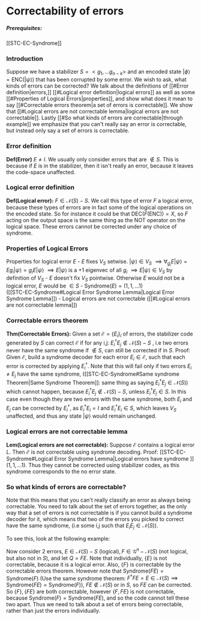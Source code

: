 # Correctability of errors 
##### Prerequisites:
[[STC-EC-Syndrome]]

### Introduction
Suppose we have a stabilizer $S = <g_1,...g_{n-k}>$
and an encoded state $|\phi\rangle=\text{ENC}(|\psi\rangle)$ that has been corrupted by some error.
We wish to ask, what kinds of errors can be corrected? 
We talk about the definitions of [[#Error definition|errors,]] [[#Logical error definition|logical errors]] as well as some [[#Properties of Logical Errors|properties]], and show what does it mean to say [[#Correctable errors theorem|a set of errors is correctable]]. We show that [[#Logical errors are not correctable lemma|logical errors are not correctable]]. Lastly [[#So what kinds of errors are correctable|through example]] we emphasize that you can't really say an error is correctable, but instead only say a set of errors is correctable.

### Error definition
**Def(Error)** $E \ne I$. We usually only consider errors that are $\notin S$. This is because if $E$ is in the stabilizer, then it isn't really an error, because it leaves the code-space unaffected.

### Logical error definition
**Def(Logical error):** $F \in \mathcal{N}(S)-S$. We call this type of error $F$ a logical error, because these types of errors are in fact some of the logical operations on the encoded state. So for instance it could be that $\text{DEC}(F(\text{ENC})) = X$, so $F$ acting on the output space is the same thing as the NOT operator on the logical space. These errors cannot be corrected under any choice of syndrome.

### Properties of Logical Errors
Properties for logical error $E$
	- $E$ fixes $V_S$ setwise.
		$|\psi\rangle \in V_S$
		$\implies \forall_{g_i}E|\psi\rangle=Eg_i|\psi\rangle=g_iE|\psi\rangle$
		$\implies E|\psi\rangle\text{ is a +1 eigenvec of all } g_i$
		$\implies E|\psi \rangle \in V_S$ by definition of $V_S$ 
	- $E$ doesn't fix $V_S$ pointwise. 
		Otherwise $E$ would not be a logical error, $E$ would be $\in S$
	- $\text{Syndrome}(E)=(1,1,...1)$       
		([[STC-EC-Syndrome#Logical Error Syndrome Lemma|Logical Error Syndrome Lemma]])
	- Logical errors are not correctable
		([[#Logical errors are not correctable lemma]])


### Correctable errors theorem
**Thm(Correctable Errors):** Given a set $\mathcal{E}=\{E_i\}_i$ of errors, the stabilizer code generated by $S$ can correct $\mathcal{E}$ if for any i,j: $E_i^\dagger E_j\notin \mathcal{N}(S)-S$ , i.e two errors never have the same syndrome if $\notin S$, can still be corrected if in $S$.
	Proof: Given $\mathcal{E}$, build a syndrome decoder for each error $E_i \in \mathcal{E}$, such that each error is corrected by applying $E_i ^\dagger$. Note that this will fail only if two errors $E_i\ne E_j$ have the same syndrome, ([[STC-EC-Syndrome#Same syndrome Theorem|Same Syndrome Theorem]]: same thing as saying $E_i^\dagger E_j \in \mathcal{N}(S)$) which cannot happen, because $E_i^\dagger E_j\notin \mathcal{N}(S)-S$, unless $E_i^\dagger E_j\in S$. In this case even though they are two errors with the same syndrome, both $E_i$ and $E_j$ can be corrected by $E_i^\dagger$, as $E_i^\dagger E_i = I$ and $E_i^\dagger E_i\in S$, which leaves $V_S$ unaffected, and thus any state $|\psi\rangle$ would remain unchanged.


### Logical errors are not correctable lemma
**Lem(Logical errors are not correctable):** Suppose $\mathcal{E}$ contains a logical error $L$. Then $\mathcal{E}$ is not correctable using syndrome decoding.
	Proof: [[STC-EC-Syndrome#Logical Error Syndrome Lemma|Logical errors have syndrome ]]$(1,1,...1)$. Thus they cannot be corrected using stabilizer codes, as this syndrome corresponds to the no error state.


### So what kinds of errors are correctable?
Note that this means that you can't really classify an error as always being correctable. You need to talk about the set of errors together, as the only way that a set of errors is not correctable is if you cannot build a syndrome decoder for it, which means that two of the errors you picked to correct have the same syndrome, (i.e some i,j such that $E_i E_j \in \mathcal{N}(S)$).

To see this, look at the following example:

Now consider 2 errors, $E \in \mathcal{N}(S)-S  \text{ (logical)}, F\in \mathcal{G}^n - \mathcal{N}(S)\text{ (not logical, but also not in }S)$, and let $Q = FE$. Note that individually, $\{E\}$ is not correctable, because it is a logical error. Also, $\{F\}$ is correctable by the correctable errors theorem. However note that $\text{Syndrome}(FE)=\text{Syndrome}(F)$ 
(Use the same syndrome theorem: $F^\dagger FE=E \in \mathcal{N}(S)\implies \text{Syndrome}(FE)=\text{Syndrome}(F)$),
$FE \notin \mathcal{N}(S)$ or in $S$, so $FE$ can be corrected. So $\{F\},\{FE\}$ are both correctable, however $\{F,FE\}$ is not correctable, because $\text{Syndrome}(F)=\text{Syndrome}(FE)$, and so the code cannot tell these two apart. Thus we need to talk about a set of errors being correctable, rather than just the errors individually. 

